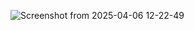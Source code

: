 ![Screenshot from 2025-04-06 12-22-49](https://github.com/user-attachments/assets/0692f958-f32a-4660-ab45-b92074e50f6e)
